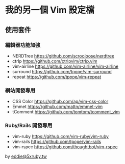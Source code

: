 # 我的另一個 Vim 設定檔

## 使用套件

### 編輯器功能加強

- NERDTree <https://github.com/scrooloose/nerdtree>
- ctrlp <https://github.com/ctrlpvim/ctrlp.vim>
- vim-airline <https://github.com/vim-airline/vim-airline>
- surround <https://github.com/tpope/vim-surround>
- repeat <https://github.com/tpope/vim-repeat>

### 網站開發專用

- CSS Color <https://github.com/ap/vim-css-color>
- Emmet <https://github.com/mattn/emmet-vim>
- tComment <https://github.com/tomtom/tcomment_vim>

### Ruby/Rails 開發專用

- vim-ruby <https://github.com/vim-ruby/vim-ruby>
- vim-rails <https://github.com/tpope/vim-rails>
- vim-rspec <https://github.com/thoughtbot/vim-rspec>

by eddie@5xruby.tw

